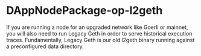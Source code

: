 # DAppNodePackage-op-l2geth

If you are running a node for an upgraded network like Goerli or mainnet, you will also need to run Legacy Geth in order to serve historical execution traces. Fundamentally, Legacy Geth is our old l2geth binary running against a preconfigured data directory. 